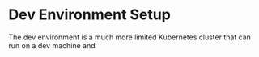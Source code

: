 # Dev Environment Setup

The dev environment is a much more limited Kubernetes cluster that can run on a dev machine and 